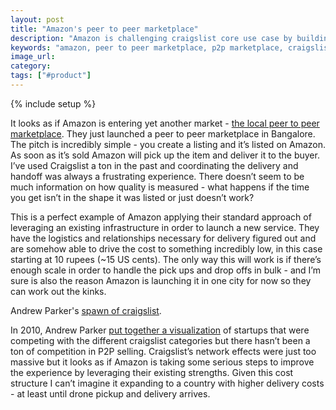 ```yaml
---
layout: post
title: "Amazon's peer to peer marketplace"
description: "Amazon is challenging craigslist core use case by building out a P2P marketplace. Starting in India but interesting to see how and if it will expand."
keywords: "amazon, peer to peer marketplace, p2p marketplace, craigslist"
image_url:
category:
tags: ["#product"]
---
```

{% include setup %}
<div class="right10">
    <amp-img src="{{ IMG_PATH }}amazon-p2p.png" alt="" width="185" height="814"></amp-img>
</div>

It looks as if Amazon is entering yet another market - [the local peer to peer marketplace](https://www.amazon.in/p2p). They just launched a peer to peer marketplace in Bangalore. The pitch is incredibly simple - you create a listing and it’s listed on Amazon. As soon as it’s sold Amazon will pick up the item and deliver it to the buyer. I’ve used Craigslist a ton in the past and coordinating the delivery and handoff was always a frustrating experience. There doesn’t seem to be much information on how quality is measured - what happens if the time you get isn’t in the shape it was listed or just doesn’t work?

This is a perfect example of Amazon applying their standard approach of leveraging an existing infrastructure in order to launch a new service. They have the logistics and relationships necessary for delivery figured out and are somehow able to drive the cost to something incredibly low, in this case starting at 10 rupees (~15 US cents). The only way this will work is if there’s enough scale in order to handle the pick ups and drop offs in bulk - and I’m sure is also the reason Amazon is launching it in one city for now so they can work out the kinks.

<div class="thumbnail">
  <amp-img src="{{ IMG_PATH }}craigslist-disrupted.png" alt="Andrew Parker's Spawn of craigslist" width="1208" height="906" layout="responsive"></amp-img>
  <p class="caption">Andrew Parker's <a href="http://thegongshow.tumblr.com/post/345941486/the-spawn-of-craigslist-like-most-vcs-that-focus">spawn of craigslist</a>.</p>
</div>

In 2010, Andrew Parker [put together a visualization](http://thegongshow.tumblr.com/post/345941486/the-spawn-of-craigslist-like-most-vcs-that-focus) of startups that were competing with the different craigslist categories but there hasn’t been a ton of competition in P2P selling. Craigslist’s network effects were just too massive but it looks as if Amazon is taking some serious steps to improve the experience by leveraging their existing strengths. Given this cost structure I can’t imagine it expanding to a country with higher delivery costs - at least until drone pickup and delivery arrives.
